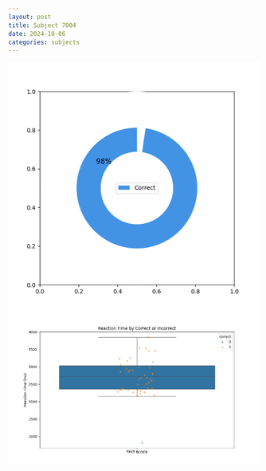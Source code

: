```yaml
---
layout: post
title: Subject 7004
date: 2024-10-06
categories: subjects
---
```


![](data/7004/run-5/7004_DSST_acc_{sub}.png)
![](data/7004/run-5/7004_DSST_rt.png)
